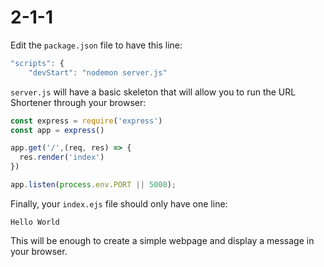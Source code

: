 # 2-1-1

Edit the `package.json` file to have this line:

```javascript
"scripts": {
    "devStart": "nodemon server.js"
```

`server.js` will have a basic skeleton that will allow you to run the URL Shortener through your browser:

```javascript
const express = require('express')
const app = express()

app.get('/',(req, res) => {
  res.render('index')
})

app.listen(process.env.PORT || 5000);
```

Finally, your `index.ejs` file should only have one line:

```text
Hello World
```

This will be enough to create a simple webpage and display a message in your browser.

